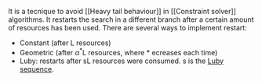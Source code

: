 It is a tecnique to avoid [[Heavy tail behaviour]] in [[Constraint solver]] algorithms.
It restarts the search in a different branch after a certain amount of resources has been used.
There are several ways to implement restart:
- Constant (after L resources)
- Geometric (after $\alpha^*$L resources, where * ecreases each time)
- Luby: restarts after sL resources were consumed. s is the [Luby sequence](http://www.cs.cmu.edu/~mheule/publications/rapid.pdf).  